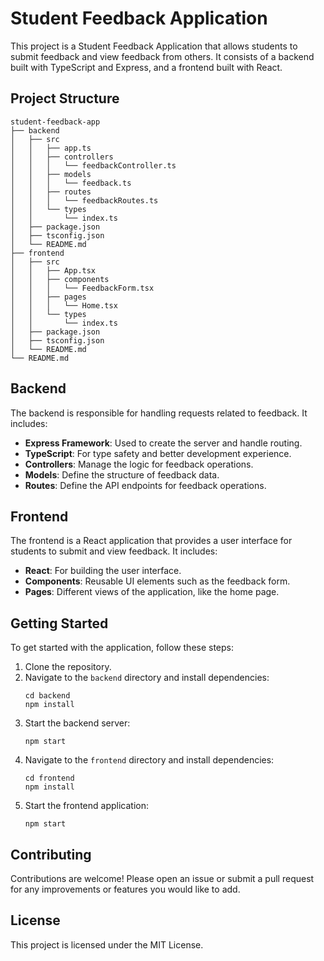 # Student Feedback Application

This project is a Student Feedback Application that allows students to submit feedback and view feedback from others. It consists of a backend built with TypeScript and Express, and a frontend built with React.

## Project Structure

```
student-feedback-app
├── backend
│   ├── src
│   │   ├── app.ts
│   │   ├── controllers
│   │   │   └── feedbackController.ts
│   │   ├── models
│   │   │   └── feedback.ts
│   │   ├── routes
│   │   │   └── feedbackRoutes.ts
│   │   └── types
│   │       └── index.ts
│   ├── package.json
│   ├── tsconfig.json
│   └── README.md
├── frontend
│   ├── src
│   │   ├── App.tsx
│   │   ├── components
│   │   │   └── FeedbackForm.tsx
│   │   ├── pages
│   │   │   └── Home.tsx
│   │   └── types
│   │       └── index.ts
│   ├── package.json
│   ├── tsconfig.json
│   └── README.md
└── README.md
```

## Backend

The backend is responsible for handling requests related to feedback. It includes:

- **Express Framework**: Used to create the server and handle routing.
- **TypeScript**: For type safety and better development experience.
- **Controllers**: Manage the logic for feedback operations.
- **Models**: Define the structure of feedback data.
- **Routes**: Define the API endpoints for feedback operations.

## Frontend

The frontend is a React application that provides a user interface for students to submit and view feedback. It includes:

- **React**: For building the user interface.
- **Components**: Reusable UI elements such as the feedback form.
- **Pages**: Different views of the application, like the home page.

## Getting Started

To get started with the application, follow these steps:

1. Clone the repository.
2. Navigate to the `backend` directory and install dependencies:
   ```
   cd backend
   npm install
   ```
3. Start the backend server:
   ```
   npm start
   ```
4. Navigate to the `frontend` directory and install dependencies:
   ```
   cd frontend
   npm install
   ```
5. Start the frontend application:
   ```
   npm start
   ```

## Contributing

Contributions are welcome! Please open an issue or submit a pull request for any improvements or features you would like to add.

## License

This project is licensed under the MIT License.